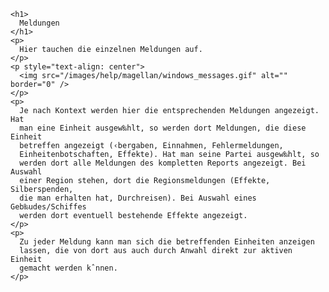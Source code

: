 
    <h1>
      Meldungen
    </h1>
    <p>
      Hier tauchen die einzelnen Meldungen auf.
    </p>
    <p style="text-align: center">
      <img src="/images/help/magellan/windows_messages.gif" alt="" border="0" />
    </p>
    <p>
      Je nach Kontext werden hier die entsprechenden Meldungen angezeigt. Hat
      man eine Einheit ausgew‰hlt, so werden dort Meldungen, die diese Einheit
      betreffen angezeigt (‹bergaben, Einnahmen, Fehlermeldungen,
      Einheitenbotschaften, Effekte). Hat man seine Partei ausgew‰hlt, so
      werden dort alle Meldungen des kompletten Reports angezeigt. Bei Auswahl
      einer Region stehen, dort die Regionsmeldungen (Effekte, Silberspenden,
      die man erhalten hat, Durchreisen). Bei Auswahl eines Geb‰udes/Schiffes
      werden dort eventuell bestehende Effekte angezeigt.
    </p>
    <p>
      Zu jeder Meldung kann man sich die betreffenden Einheiten anzeigen
      lassen, die von dort aus auch durch Anwahl direkt zur aktiven Einheit
      gemacht werden kˆnnen.
    </p>
